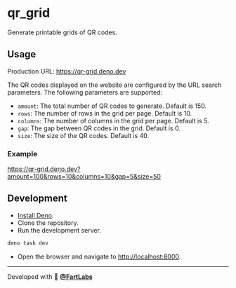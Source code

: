 # qr_grid

Generate printable grids of QR codes.

## Usage

Production URL: <https://qr-grid.deno.dev>

The QR codes displayed on the website are configured by the URL search
parameters. The following parameters are supported:

- `amount`: The total number of QR codes to generate. Default is 150.
- `rows`: The number of rows in the grid per page. Default is 10.
- `columns`: The number of columns in the grid per page. Default is 5.
- `gap`: The gap between QR codes in the grid. Default is 0.
- `size`: The size of the QR codes. Default is 40.

### Example

<https://qr-grid.deno.dev?amount=100&rows=10&columns=10&gap=5&size=50>

## Development

- [Install Deno](https://docs.deno.com/runtime/manual).
- Clone the repository.
- Run the development server.

```sh
deno task dev
```

- Open the browser and navigate to <http://localhost:8000>.

---

Developed with 💖 [**@FartLabs**](https://github.com/FartLabs)

